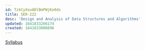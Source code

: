 ```yaml
---
id: TzkCyXooADlBmPWjKo0ds
title: SER-222
desc: 'Design and Analysis of Data Structures and Algorithms'
updated: 1641833266174
created: 1641833006696
---
```


[Syllabus](assets/ser222_22sc_syllabus.pdf)